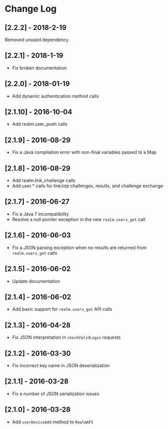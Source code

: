 # Change Log

## [2.2.2] - 2018-2-19

Removed unused dependency.

## [2.2.1] - 2018-1-19

- Fix broken documentation

## [2.2.0] - 2018-01-19

- Add dynamic authentication method calls

## [2.1.10] - 2016-10-04

- Add realm.user_push calls

## [2.1.9] - 2016-08-29

- Fix a Java compilation error with non-final variables passed to a Map

## [2.1.8] - 2016-08-29

- Add realm.link_challenge calls
- Add user.* calls for link/otp challenges, results, and challenge exchange

## [2.1.7] - 2016-06-27

- Fix a Java 7 incompatibility
- Resolve a null pointer exception in the new `realm.users_get` call

## [2.1.6] - 2016-06-03

- Fix a JSON parsing exception when no results are returned from `realm.users_get` calls

## [2.1.5] - 2016-06-02

- Update documentation

## [2.1.4] - 2016-06-02

- Add basic support for `realm.users_get` API calls

## [2.1.3] - 2016-04-28

- Fix JSON interpretation in `checkValidLogin` requests

## [2.1.2] - 2016-03-30

- Fix incorrect key name in JSON deserialization

## [2.1.1] - 2016-03-28

- Fix a number of JSON serialization issues

## [2.1.0] - 2016-03-28

- Add `userDeviceAdd` method to `RealmAPI`
